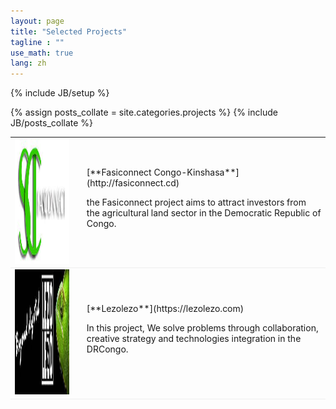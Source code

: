 ```yaml
---
layout: page
title: "Selected Projects"
tagline : ""
use_math: true
lang: zh
---
```

{% include JB/setup %}

{% assign posts_collate = site.categories.projects %}
{% include JB/posts_collate %}

<link rel="stylesheet" href="/glyphicons/css/glyphicons.css" />

<table style="width:100%">
<col width="20%">
<col width="10">
<col >


<tr style="border-bottom:1pt solid #eee">
<td markdown="1">
<img src="images/projects/fasi1.jpeg" width="200" height="200" />
</td>
<td></td>
<td markdown="1">
[**Fasiconnect Congo-Kinshasa**](http://fasiconnect.cd)

the Fasiconnect project aims to attract investors from the agricultural land sector in the Democratic Republic of Congo.
</td> 
</tr>


<tr style="border-bottom:1pt solid #eee">
<td markdown="1">
<img src="images/projects/lezo1.jpeg" width="200" height="200" />
</td>
<td></td>
<td markdown="1">
[**Lezolezo**](https://lezolezo.com)

In this project, We solve problems through collaboration, creative strategy and technologies integration in the DRCongo.
</td> 
</tr>

<!-- 
<tr height="25"/>
<tr style="border-bottom:1pt solid #eee" >
<td markdown="1">
![arcam](images/main/arcam.gif){:class="img-shadow"}
</td>
<td></td>
<td markdown="1">
**AR Camera: An Augmented Reality Prototype for Mobile Devices of Lenovo.**
- Prototyped an application with an AR effect for QR code or a dish of food, to improve user experience.
- Developed detection, tracking and stereo algorithms to obtain a real-time and smooth effect.

|| <em class="icon-film"/> || [video demo](https://youtu.be/XUTCowMHSQs) ||

</td> 
</tr> -->


<!-- </table> -->

<style type="text/css">
td {
    border: 0.5px;
    vertical-align: center;
    text-align: left;
}
</style>
